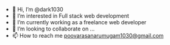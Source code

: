 - 👋 Hi, I’m @dark1030
- 👀 I’m interested in Full stack web development 
- 🌱 I’m currently working as a freelance web developer 
- 💞️ I’m looking to collaborate on ...
- 📫 How to reach me poovarasanarumugam1030@gmail.com

<!---
dark1030/dark1030 is a ✨ special ✨ repository because its `README.md` (this file) appears on your GitHub profile.
You can click the Preview link to take a look at your changes.
--->
